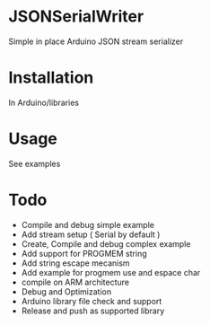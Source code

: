 # JSONSerialWriter
Simple in place Arduino JSON stream serializer 

# Installation

In Arduino/libraries

# Usage

See examples

# Todo

* Compile and debug simple example
* Add stream setup ( Serial by default )
* Create, Compile and debug complex example
* Add support for PROGMEM string
* Add string escape mecanism
* Add example for progmem use and espace char
* compile on ARM architecture
* Debug and Optimization
* Arduino library file check and support
* Release and push as supported library
